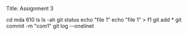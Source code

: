 Title: Assignment 3
 
cd mda 610
ls
ls -ah
git status
echo "file 1"
echo "file 1" > f1
git add *
git commit -m "com1"
git log --onelinet

